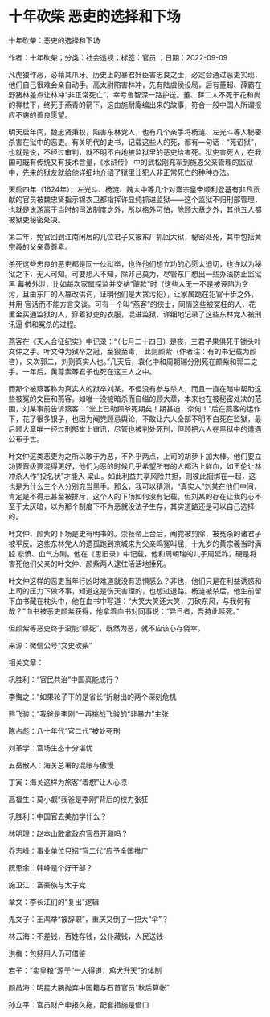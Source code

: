 # 十年砍柴  恶吏的选择和下场    
    
十年砍柴：恶吏的选择和下场    
作者：十年砍柴；分类：社会透视；标签：官员 ；日期：2022-09-09    
凡虎狼作恶，必藉其爪牙。历史上的暴君奸臣害忠良之士，必定会通过恶吏实现，他们自己很难会亲自动手。高太尉陷害林冲，先有陆虞侯设局，后有董超、薛霸在野猪林差点让林冲“非正常死亡”，幸亏鲁智深一路护送。董、薛二人不死于花和尚的禅杖下，终死于燕青的箭下，这由施耐庵编出来的故事，符合一般中国人所谓报应不爽的善良愿望。    
明天启年间，魏忠贤秉权，陷害东林党人，也有几个亲手将杨涟、左光斗等人秘密杀害在狱中的恶吏。有关明代的史书，记载这些人的死，都有一句话：“死诏狱”，也就是说，不经过审判，就不明不白地被监狱里的恶吏给害死。狱吏害死人，在我国可既有传统又有技术含量，《水浒传》 中的武松刚充军到施恩父亲管理的监狱中，先来的狱友就给他详细地介绍了狱里让犯人非正常死亡的种种办法。    
天启四年（1624年），左光斗、杨涟、魏大中等几个对熹宗皇帝顺利登基有非凡贡献的官员被魏忠贤指示锦衣卫都指挥许显纯抓进监狱——这个监狱不归刑部管理，也就是说游离于当时的司法制度之外，所以格外可怕，除顾大章之外，其他五人都被狱吏秘密处决。    
第二年，免官回到江南闲居的几位君子又被东厂抓回大狱，秘密处死，其中包括黄宗羲的父亲黄尊素。    
杀死这些忠良的恶吏都是同一伙狱卒，也许他们想立功的心愿太迫切，也许以为秘狱之下，无人可知。可要想人不知，除非己莫为，尽管东厂想出一些办法防止监狱黑 幕被外泄，比如每次家属探监并交纳“赃款”时（这些人无一不是被诬陷为贪污，且由东厂的人篡改供词，证明他们是大贪污犯），让家属跪在犯官十步之外，并用 官话而不能方言交谈。可有一个叫“燕客”的侠士，同情这些被冤枉的人，花重金买通监狱的人，穿着狱吏的衣服，混进监狱，详细地记录了这些东林党人被刑讯逼 供和冤杀的过程。    
燕客在《天人合征纪实》中记录：“（七月二十四日）是夜，三君子果俱死于锁头叶文仲之手。叶文仲为狱卒之冠，至狠至毒， 此则颜紫（作者注：有的书记载为颜咨），又次郭二，刘则真实人也。”几天后，袁化中和周朝瑞分别死在颜紫和郭二之手。一年后，黄尊素等君子也死在这三人之中。    
而那个被燕客称为真实人的狱卒刘某，不但没有参与杀人，而且一直在暗中帮助这些被冤的文臣和燕客。如唯一没被暗杀而自缢的顾大章，本来也在被秘密处决的范围，刘某事前告诉燕客：“堂上已勒顾爷死期矣！期甚迫，奈何！”后在燕客的运作下，花了很多银子，也因为阉党顾忌舆论，不敢让六人全部不明不白死在监狱，最后顾大章唯一经过刑部堂上审讯，尽管也被判处死刑，但顾把六人在黑狱中的遭遇公布于世。    
叶文仲这类恶吏为之所以敢于为恶，不外乎两点，上司的胡萝卜加大棒。他们要立功要晋级要混得更好，他们为恶的时候几乎希望所有的人都沾上鲜血，如王伦让林冲杀人作“投名状”才能入 梁山。如此利益共享风险共担，则彼此捆绑在一起，这也是为什么三个人分别充当黑手。那么，我可以猜测，“真实人”刘某在他们中间，肯定是不得志甚至被排斥，这个人的下场如何没有记载，但刘某的存在让我的心不至于太灰暗，以为那个制度下不为恶就没法子生存，其实道路还是可以自己选择的。    
叶文仲、颜紫的下场是史有明书的。崇祯帝上台后，阉党被剪除，被冤杀的诸君子被平反。这些东林党人的遗孤跑到京城来为父亲鸣冤叫屈，十九岁的黄宗羲当时满腔 悲愤、血气方刚。他在《思旧录》中记载，他和周朝瑞的儿子周延祚，硬是将害死他们父亲的叶文仲、颜紫两人逮住活活地捶死。    
叶文仲这样的恶吏当年行凶时难道就没有恐惧感么？非也，他们只是在利益诱惑和上司的压力下做坏事，知道这是伤天害理的，也想过退路。杨涟被杀后，他生前留下血书藏在枕头中，他在血书中写道：“大笑大笑还大笑，刀砍东风，与我何有哉？”血书被恶吏颜紫获得，他拿着血书对同事说：“异日者，吾持此赎死。”    
但颜紫等恶吏终于没能“赎死”，既然为恶，就不应该心存侥幸。    
来源：微信公号“文史砍柴”    
    
相关文章：    
巩胜利：“官民共治”中国真能成行？    
李悔之：“如果轮子下的是省长”折射出的两个深刻危机    
熊飞骏：“我爸是李刚”一再挑战飞骏的“非暴力”主张    
陈占彪：八十年代“官二代”被处死刑    
刘革学：官场生态十分堪忧    
五岳散人：海关总署的混账与傲慢    
丁寅：海关这样为旅客“着想”让人心凉    
高福生：莫小觑“我爸是李刚”背后的权力张狂    
巩胜利：中国官去美加学什么？    
林明理：赵本山敢拿政府官员开涮吗？    
乔志峰：事业单位只招“官二代”应予全国推广    
阮思余：韩峰是个好干部？    
施卫江：富豪族与太子党    
章文：李长江们的“复出”逻辑    
鬼文子：王鸿举“被辞职”，重庆又倒了一把大“伞”？    
林云海：不差钱，百姓存钱，公仆藏钱，人民送钱    
洪梅：包拯用人仍可借鉴    
宕子：“卖皇粮”源于“一人得道，鸡犬升天”的体制    
颜昌海：明星大腕抛弃中国籍与石首官员“秋后算帐”    
孙立平：官员财产申报久拖，配套措施是借口